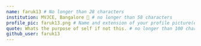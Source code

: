```yaml
---
name: faruk13 # No longer than 28 characters
institution: MVJCE, Bangalore 🚩 # no longer than 58 characters
profile_pic: faruk13.png # Name and extension of your profile picture(ex. mona.png)
quote: Whats the purpose of self if not this. # no longer than 100 characters
github_user: faruk13
---
```

